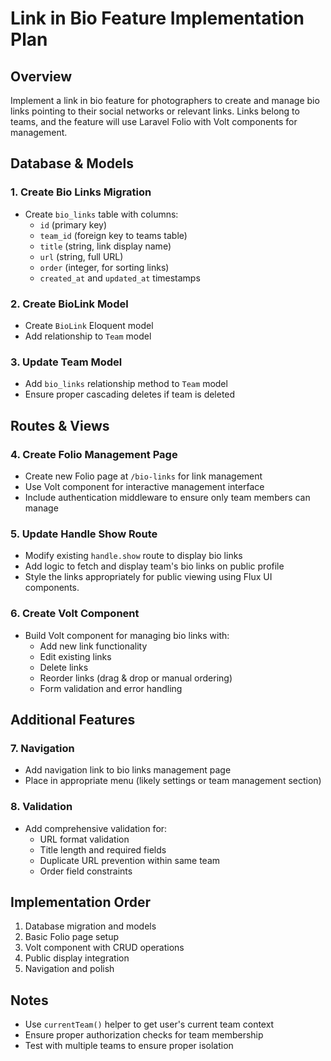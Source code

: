 # Link in Bio Feature Implementation Plan

## Overview

Implement a link in bio feature for photographers to create and manage bio links pointing to their social networks or relevant links. Links belong to teams, and the feature will use Laravel Folio with Volt components for management.

## Database & Models

### 1. Create Bio Links Migration

- Create `bio_links` table with columns:
    - `id` (primary key)
    - `team_id` (foreign key to teams table)
    - `title` (string, link display name)
    - `url` (string, full URL)
    - `order` (integer, for sorting links)
    - `created_at` and `updated_at` timestamps

### 2. Create BioLink Model

- Create `BioLink` Eloquent model
- Add relationship to `Team` model

### 3. Update Team Model

- Add `bio_links` relationship method to `Team` model
- Ensure proper cascading deletes if team is deleted

## Routes & Views

### 4. Create Folio Management Page

- Create new Folio page at `/bio-links` for link management
- Use Volt component for interactive management interface
- Include authentication middleware to ensure only team members can manage

### 5. Update Handle Show Route

- Modify existing `handle.show` route to display bio links
- Add logic to fetch and display team's bio links on public profile
- Style the links appropriately for public viewing using Flux UI components.

### 6. Create Volt Component

- Build Volt component for managing bio links with:
    - Add new link functionality
    - Edit existing links
    - Delete links
    - Reorder links (drag & drop or manual ordering)
    - Form validation and error handling

## Additional Features

### 7. Navigation

- Add navigation link to bio links management page
- Place in appropriate menu (likely settings or team management section)

### 8. Validation

- Add comprehensive validation for:
    - URL format validation
    - Title length and required fields
    - Duplicate URL prevention within same team
    - Order field constraints

## Implementation Order

1. Database migration and models
2. Basic Folio page setup
3. Volt component with CRUD operations
4. Public display integration
5. Navigation and polish

## Notes

- Use `currentTeam()` helper to get user's current team context
- Ensure proper authorization checks for team membership
- Test with multiple teams to ensure proper isolation
